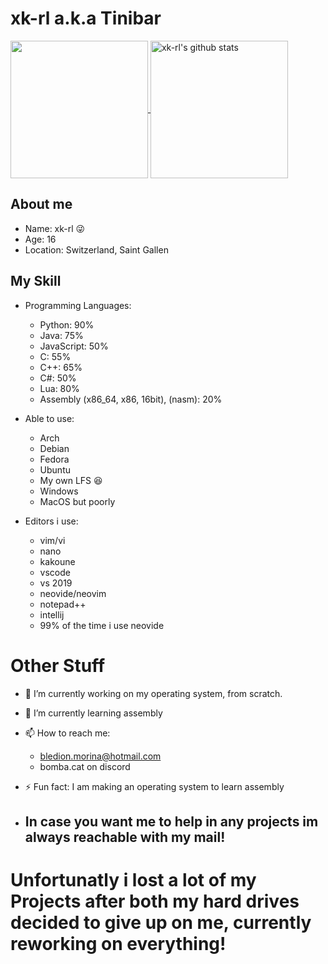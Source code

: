 # xk-rl a.k.a Tinibar
  
  <a href="https://github.com/xk-rl">
    <img align="center" src="https://github-readme-stats.vercel.app/api/top-langs/?username=xk-rl&hide=ASP.NET,jupyter%20notebook&count_private=false&theme=calm_pink" height="220px"/>
  </a>
  <a href="https://github.com/xk-rl">
   <img align="center" src="https://github-readme-stats.vercel.app/api?username=xk-rl&count_private=true&hide=stars&show_icons=true&theme=calm_pink&line_height=27" alt="xk-rl's github stats" height="220px" />
  </a>



## About me
- Name: xk-rl 😜
- Age: 16
- Location: Switzerland, Saint Gallen

## My Skill
- Programming Languages:
  - Python: 90%
  - Java: 75%
  - JavaScript: 50%
  - C: 55%
  - C++: 65%
  - C#: 50%
  - Lua: 80%
  - Assembly (x86_64, x86, 16bit), (nasm): 20%

- Able to use:
  - Arch
  - Debian
  - Fedora
  - Ubuntu
  - My own LFS :laughing:
  - Windows
  - MacOS but poorly

- Editors i use:
  - vim/vi
  - nano
  - kakoune
  - vscode
  - vs 2019
  - neovide/neovim
  - notepad++
  - intellij
  - 99% of the time i use neovide
# Other Stuff
- 🔭 I’m currently working on my operating system, from scratch.
- 🌱 I’m currently learning assembly
- 📫 How to reach me:
  - bledion.morina@hotmail.com
  - bomba.cat on discord
- ⚡ Fun fact: I am making an operating system to learn assembly

- ## In case you want me to help in any projects im always reachable with my mail!

# Unfortunatly i lost a lot of my Projects after both my hard drives decided to give up on me, currently reworking on everything!
